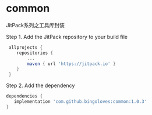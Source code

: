 # common
JitPack系列之工具库封装

Step 1. Add the JitPack repository to your build file
```gradle
 allprojects {
    repositories {
        ...
        maven { url 'https://jitpack.io' }
    }
 }
```

Step 2. Add the dependency
```gradle
dependencies {
   implementation 'com.github.bingoloves:common:1.0.3'
}
```